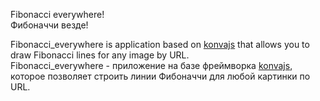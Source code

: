 Fibonacci everywhere!
<br>Фибоначчи везде!

Fibonacci_everywhere is application based on <a href="https://github.com/konvajs" target="blank">konvajs</a> that allows you to draw Fibonacci 
lines for any image by URL.
<br>Fibonacci_everywhere - приложение на базе фреймворка <a href="https://github.com/konvajs" target="blank">konvajs</a>, которое позволяет строить линии Фибоначчи для любой картинки по URL.
